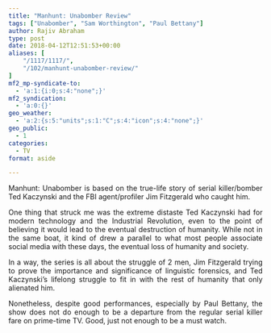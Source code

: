 ```yaml
---
title: "Manhunt: Unabomber Review"
tags: ["Unabomber", "Sam Worthington", "Paul Bettany"]
author: Rajiv Abraham
type: post
date: 2018-04-12T12:51:53+00:00
aliases: [
    "/1117/1117/",
    "/102/manhunt-unabomber-review/"
]
mf2_mp-syndicate-to:
  - 'a:1:{i:0;s:4:"none";}'
mf2_syndication:
  - 'a:0:{}'
geo_weather:
  - 'a:2:{s:5:"units";s:1:"C";s:4:"icon";s:4:"none";}'
geo_public:
  - 1
categories:
  - TV
format: aside

---
```

<p style="text-align: justify;">
  Manhunt: Unabomber is based on the true-life story of serial killer/bomber Ted Kaczynski and the FBI agent/profiler Jim Fitzgerald who caught him.
</p>

<p style="text-align: justify;">
  One thing that struck me was the extreme distaste Ted Kaczynski had for modern technology and the Industrial Revolution, even to the point of believing it would lead to the eventual destruction of humanity. While not in the same boat, it kind of drew a parallel to what most people associate social media with these days, the eventual loss of humanity and society.
</p>

<p style="text-align: justify;">
  In a way, the series is all about the struggle of 2 men, Jim Fitzgerald trying to prove the importance and significance of linguistic forensics, and Ted Kaczynski’s lifelong struggle to fit in with the rest of humanity that only alienated him.
</p>

<p style="text-align: justify;">
  Nonetheless, despite good performances, especially by Paul Bettany, the show does not do enough to be a departure from the regular serial killer fare on prime-time TV. Good, just not enough to be a must watch.
</p>